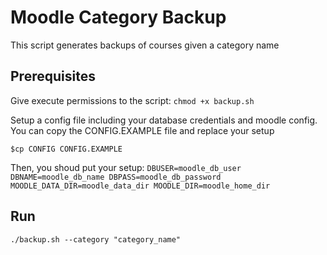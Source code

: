 # Moodle Category Backup
This script generates backups of courses given a category name

## Prerequisites
Give execute permissions to the script:
`chmod +x backup.sh`

Setup a config file including your database credentials and moodle config. You can copy the CONFIG.EXAMPLE file and replace your setup

`$cp CONFIG CONFIG.EXAMPLE`

Then, you shoud put your setup:
`DBUSER=moodle_db_user
DBNAME=moodle_db_name
DBPASS=moodle_db_password
MOODLE_DATA_DIR=moodle_data_dir
MOODLE_DIR=moodle_home_dir
`

## Run
`./backup.sh --category "category_name"`
